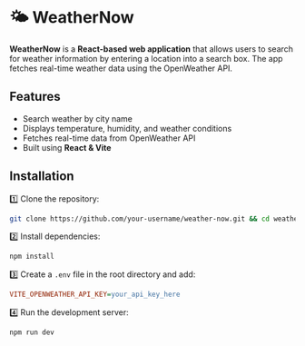 # 🌤 WeatherNow

**WeatherNow** is a **React-based web application** that allows users to search for weather information by entering a location into a search box. The app fetches real-time weather data using the OpenWeather API.

## Features
- Search weather by city name
- Displays temperature, humidity, and weather conditions
- Fetches real-time data from OpenWeather API
- Built using **React & Vite**

## Installation

1️⃣ Clone the repository:  
   ```bash
   git clone https://github.com/your-username/weather-now.git && cd weather-now
   ```
2️⃣ Install dependencies:  
   ```bash
   npm install
   ```
3️⃣ Create a `.env` file in the root directory and add:  
   ```ini
   VITE_OPENWEATHER_API_KEY=your_api_key_here
   ```
4️⃣ Run the development server:  
   ```bash
   npm run dev
   ```

